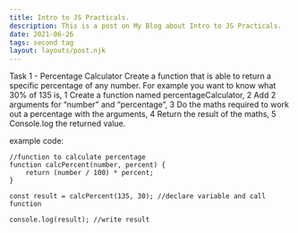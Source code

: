```yaml
---
title: Intro to JS Practicals.
description: This is a post on My Blog about Intro to JS Practicals.
date: 2021-06-26
tags: second tag
layout: layouts/post.njk
---
```


Task 1 - Percentage Calculator
Create a function that is able to return a specific percentage of any number.
For example you want to know what 30% of 135 is,
1 Create a function named percentageCalculator,
2 Add 2 arguments for “number” and “percentage”,
3 Do the maths required to work out a percentage with the arguments,
4 Return the result of the maths,
5 Console.log the returned value.

example code:
``` text/2-3
//function to calculate percentage
function calcPercent(number, percent) {
    return (number / 100) * percent;
}

const result = calcPercent(135, 30); //declare variable and call function

console.log(result); //write result
```
